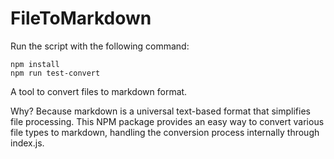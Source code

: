 FileToMarkdown
==============

Run the script with the following command:

    npm install
    npm run test-convert

A tool to convert files to markdown format.

Why? Because markdown is a universal text-based format that simplifies file processing. This NPM package provides an easy way to convert various file types to markdown, handling the conversion process internally through index.js.